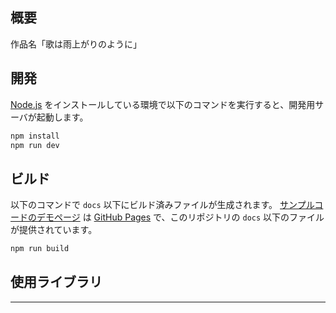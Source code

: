 ## 概要
作品名「歌は雨上がりのように」

## 開発

[Node.js](https://nodejs.org/) をインストールしている環境で以下のコマンドを実行すると、開発用サーバが起動します。

```sh
npm install
npm run dev
```

## ビルド

以下のコマンドで `docs` 以下にビルド済みファイルが生成されます。 [サンプルコードのデモページ](https://textalivejp.github.io/textalive-app-p5js/) は [GitHub Pages](https://pages.github.com/) で、このリポジトリの `docs` 以下のファイルが提供されています。

```sh
npm run build
```

## 使用ライブラリ
---
